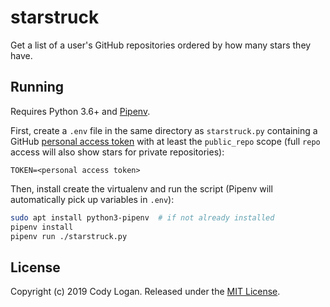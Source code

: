 # starstruck

Get a list of a user's GitHub repositories ordered by how many stars they have.

## Running

Requires Python 3.6+ and [Pipenv](https://pipenv.kennethreitz.org/en/latest/).

First, create a `.env` file in the same directory as `starstruck.py` containing a
GitHub [personal access token](https://help.github.com/articles/creating-an-access-token-for-command-line-use/)
with at least the `public_repo` scope (full `repo` access will also show stars for
private repositories):

```text
TOKEN=<personal access token>
```

Then, install create the virtualenv and run the script (Pipenv will automatically
pick up variables in `.env`):

```bash
sudo apt install python3-pipenv  # if not already installed
pipenv install
pipenv run ./starstruck.py
```

## License

Copyright (c) 2019 Cody Logan. Released under the [MIT License](LICENSE).
